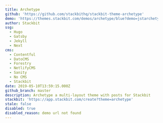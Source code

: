 ```yaml
---
title: Archetype
github: 'https://github.com/stackbithq/stackbit-theme-archetype'
demo: 'https://themes.stackbit.com/demos/archetype/blue?demo=jstarchetypeunibit'
author: Stackbit
ssg:
  - Hugo
  - Gatsby
  - Jekyll
  - Next
cms:
  - Contentful
  - DatoCMS
  - Forestry
  - NetlifyCMS
  - Sanity
  - No CMS
  - Stackbit
date: 2019-05-10T13:59:15.000Z
github_branch: master
description: Archetype a multi-layout theme with posts for Stackbit
stackbit: 'https://app.stackbit.com/create?theme=archetype'
stale: false
disabled: true
disabled_reason: demo url not found
---
```

